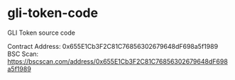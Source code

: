 # gli-token-code
GLI Token source code

Contract Address: 0x655E1Cb3F2C81C76856302679648dF698a5f1989
<br />
BSC Scan: https://bscscan.com/address/0x655E1Cb3F2C81C76856302679648dF698a5f1989
